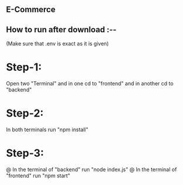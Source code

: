 ## E-Commerce
## How to run after download :--
(Make sure that .env is exact as it is given)
# Step-1: 
  Open two "Terminal" and in one cd to "frontend" and in another cd to "backend"
# Step-2: 
  In both terminals run "npm install"
# Step-3: 
  @ In the terminal of "backend" run "node index.js"
  @ In the terminal of "frontend" run "npm start"
